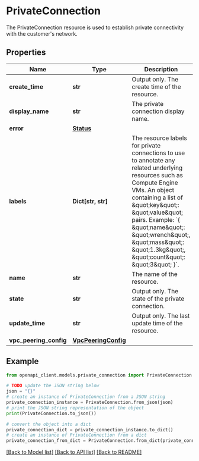 # PrivateConnection

The PrivateConnection resource is used to establish private connectivity with the customer's network.

## Properties

Name | Type | Description | Notes
------------ | ------------- | ------------- | -------------
**create_time** | **str** | Output only. The create time of the resource. | [optional] [readonly] 
**display_name** | **str** | The private connection display name. | [optional] 
**error** | [**Status**](Status.md) |  | [optional] 
**labels** | **Dict[str, str]** | The resource labels for private connections to use to annotate any related underlying resources such as Compute Engine VMs. An object containing a list of \&quot;key\&quot;: \&quot;value\&quot; pairs. Example: &#x60;{ \&quot;name\&quot;: \&quot;wrench\&quot;, \&quot;mass\&quot;: \&quot;1.3kg\&quot;, \&quot;count\&quot;: \&quot;3\&quot; }&#x60;. | [optional] 
**name** | **str** | The name of the resource. | [optional] 
**state** | **str** | Output only. The state of the private connection. | [optional] [readonly] 
**update_time** | **str** | Output only. The last update time of the resource. | [optional] [readonly] 
**vpc_peering_config** | [**VpcPeeringConfig**](VpcPeeringConfig.md) |  | [optional] 

## Example

```python
from openapi_client.models.private_connection import PrivateConnection

# TODO update the JSON string below
json = "{}"
# create an instance of PrivateConnection from a JSON string
private_connection_instance = PrivateConnection.from_json(json)
# print the JSON string representation of the object
print(PrivateConnection.to_json())

# convert the object into a dict
private_connection_dict = private_connection_instance.to_dict()
# create an instance of PrivateConnection from a dict
private_connection_from_dict = PrivateConnection.from_dict(private_connection_dict)
```
[[Back to Model list]](../README.md#documentation-for-models) [[Back to API list]](../README.md#documentation-for-api-endpoints) [[Back to README]](../README.md)


